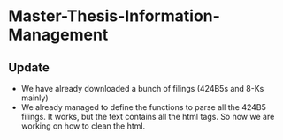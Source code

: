 # Master-Thesis-Information-Management

## Update
* We have already downloaded a bunch of filings (424B5s and 8-Ks mainly)
* We already managed to define the functions to parse all the 424B5 filings. It works, but the text contains all the html tags. So now we are working on how to clean the html. 




